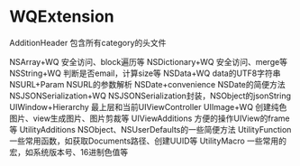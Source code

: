 WQExtension
===========

AdditionHeader            包含所有category的头文件

NSArray+WQ                安全访问、block遍历等
NSDictionary+WQ           安全访问、merge等
NSString+WQ               判断是否email，计算size等
NSData+WQ                 data的UTF8字符串
NSURL+Param               NSURL的参数解析
NSDate+convenience        NSDate的简便方法
NSJSONSerialization+WQ    NSJSONSerialization封装，NSObject的jsonString
UIWindow+Hierarchy        最上层和当前UIViewController
UIImage+WQ                创建纯色图片、view生成图片、图片剪裁等
UIViewAdditions           方便的操作UIView的frame等
UtilityAdditions          NSObject、NSUserDefaults的一些简便方法
UtilityFunction           一些常用函数，如获取Documents路径、创建UUID等
UtilityMacro              一些常用的宏，如系统版本号、16进制色值等